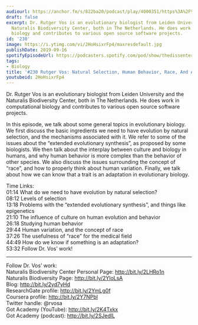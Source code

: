 ```yaml
---
audiourl: https://anchor.fm/s/822ba20/podcast/play/4000351/https%3A%2F%2Fd3ctxlq1ktw2nl.cloudfront.net%2Fproduction%2F2019-6-27%2F19666460-44100-2-172404c0c2472.m4a
draft: false
excerpt: Dr. Rutger Vos is an evolutionary biologist from Leiden University and the
  Naturalis Biodiversity Center, both in The Netherlands. He does work in computational
  biology and contributes to various open source software projects.
id: '230'
image: https://i.ytimg.com/vi/2HoHsixrFp4/maxresdefault.jpg
publishDate: 2019-09-16
spotifyEpisodeUrl: https://podcasters.spotify.com/pod/show/thedissenter/episodes/230-Rutger-Vos-Natural-Selection--Human-Behavior--Race--And-Adaptations-e4oj4v
tags:
- Biology
title: '#230 Rutger Vos: Natural Selection, Human Behavior, Race, And Adaptations'
youtubeid: 2HoHsixrFp4
---
```

<div class="timelinks">

Dr. Rutger Vos is an evolutionary biologist from Leiden University and the Naturalis Biodiversity Center, both in The Netherlands. He does work in computational biology and contributes to various open source software projects.

In this episode, we talk about some general topics in evolutionary biology. We first discuss the basic ingredients we need to have evolution by natural selection, and the mechanisms associated with it. We refer to some of the issues about the “extended evolutionary synthesis”, as proposed by some biologists. We then talk about the interplay between culture and biology in humans, and why human behavior is more complex than the behavior of other species. We also discuss the issues surrounding the concept of “race”, and how to properly think about human variation. Finally, we talk about how we can know that a trait is an adaptation in evolutionary biology.

Time Links:  
<time>01:14</time> What do we need to have evolution by natural selection?  
<time>08:12</time> Levels of selection  
<time>13:18</time> Problems with the “extended evolutionary synthesis”, and things like epigenetics                               
<time>21:10</time> The influence of culture on human evolution and behavior  
<time>26:18</time> Studying human behavior  
<time>29:44</time> Human variation, and the concept of race  
<time>37:26</time> The usefulness of “race” for the medical field  
<time>44:49</time> How do we know if something is an adaptation?  
<time>53:32</time> Follow Dr. Vos’ work!

---

Follow Dr. Vos’ work:  
Naturalis Biodiversity Center Personal Page: http://bit.ly/2LHRo1n  
Naturalis Biodiversity Page: http://bit.ly/2YloLsA  
Blog: http://bit.ly/2yd7yHd  
ResearchGate profile: http://bit.ly/2YmLg0f  
Coursera profile: http://bit.ly/2Y7NPbl  
Twitter handle: @rvosa  
Got Academy (YouTube): http://bit.ly/2K4Txkx  
Got Academy (podcast): http://bit.ly/2SJedlL
</div>

